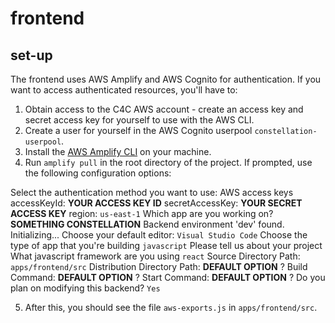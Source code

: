 # frontend

## set-up

The frontend uses AWS Amplify and AWS Cognito for authentication. If you want to access authenticated resources, you'll have to:

1. Obtain access to the C4C AWS account - create an access key and secret access key for yourself to use with the AWS CLI.
2. Create a user for yourself in the AWS Cognito userpool `constellation-userpool`.
3. Install the [AWS Amplify CLI](https://docs.amplify.aws/cli/start/install/) on your machine.
4. Run `amplify pull` in the root directory of the project. If prompted, use the following configuration options:

Select the authentication method you want to use: AWS access keys
accessKeyId:  **YOUR ACCESS KEY ID**
secretAccessKey: **YOUR SECRET ACCESS KEY**
region: `us-east-1`
Which app are you working on? **SOMETHING CONSTELLATION**
Backend environment 'dev' found. Initializing...
Choose your default editor: `Visual Studio Code`
Choose the type of app that you're building `javascript`
Please tell us about your project
What javascript framework are you using `react`
Source Directory Path:  `apps/frontend/src`
Distribution Directory Path: **DEFAULT OPTION**
? Build Command:  **DEFAULT OPTION**
? Start Command: **DEFAULT OPTION**
? Do you plan on modifying this backend? `Yes`

5. After this, you should see the file `aws-exports.js` in `apps/frontend/src`.